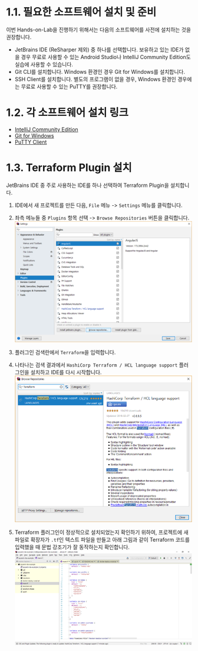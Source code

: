 # 1.1. 필요한 소프트웨어 설치 및 준비
이번 Hands-on-Lab을 진행하기 위해서는 다음의 소프트웨어를 사전에 설치하는 것을 권장합니다.

- JetBrains IDE (ReSharper 제외) 중 하나를 선택합니다. 보유하고 있는 IDE가 없을 경우 무료로 사용할 수 있는 Android Studio나 IntelliJ Community Edition도 실습에 사용할 수 있습니다.
- Git CLI를 설치합니다. Windows 환경인 경우 Git for Windows를 설치합니다.
- SSH Client를 설치합니다. 별도의 프로그램이 없을 경우, Windows 환경인 경우에는 무료로 사용할 수 있는 PuTTY를 권장합니다.

# 1.2. 각 소프트웨어 설치 링크

- [IntelliJ Community Edition](https://www.jetbrains.com/idea/download/)
- [Git for Windows](https://git-scm.com/download/)
- [PuTTY Client](https://www.chiark.greenend.org.uk/~sgtatham/putty/latest.html)

# 1.3. Terraform Plugin 설치

JetBrains IDE 중 주로 사용하는 IDE를 하나 선택하여 Terraform Plugin을 설치합니다.

1. IDE에서 새 프로젝트를 만든 다음, `File` 메뉴 -> `Settings` 메뉴를 클릭합니다.

2. 좌측 메뉴들 중 `Plugins` 항목 선택 -> `Browse Repositories` 버튼을 클릭합니다.
   ![](2018-03-07-00-36-33.png)

3. 플러그인 검색란에서 `Terraform`을 입력합니다.

4. 나타나는 검색 결과에서 `HashiCorp Terraform / HCL language support` 플러그인을 설치하고 IDE를 다시 시작합니다.
   ![](2018-03-07-00-37-30.png)

5. Terraform 플러그인이 정상적으로 설치되었는지 확인하기 위하여, 프로젝트에 새 파일로 확장자가 `.tf`인 텍스트 파일을 만들고 아래 그림과 같이 Terraform 코드를 입력했을 때 문법 강조기가 잘 동작하는지 확인합니다.
   ![](2018-03-07-00-39-45.png)
